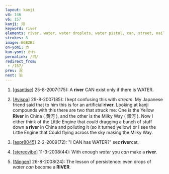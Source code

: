 ```yaml
---
layout: kanji
v4: 146
v6: 157
kanji: 河
keyword: river
elements: river, water, water droplets, water pistol, can, street, nail, spike, mouth
strokes: 8
image: E6B2B3
on-yomi: カ
kun-yomi: かわ
permalink: /河/
redirect_from:
 - /157/
prev: 況
next: 泊
---
```


1) [<a href="http://kanji.koohii.com/profile/gsantise">gsantise</a>] 25-8-2007(175): A<strong> river</strong> CAN exist only if there is WATER.

2) [<a href="http://kanji.koohii.com/profile/Avispa">Avispa</a>] 29-8-2007(85): I kept confusing this with <em>stream</em>. My Japanese friend said that to him this is for an artificial<strong> river</strong>. Looking at kanji compounds with this there are two that struck me: One is the Yellow<strong> River</strong> in China ( 黄河 ), and the other is the Milky Way ( 銀河 ). Now I either think of the Little Engine that <em>could</em> dragging a bunch of stuff down a<strong> river</strong> in China and polluting it (so it turned yellow) or I see the Little Engine that Could flying across the sky making the Milky Way.

3) [<a href="http://kanji.koohii.com/profile/aspr8045">aspr8045</a>] 2-2-2009(72): &quot;I CAN has WATER?&quot; sez<strong> river</strong>cat.

4) [<a href="http://kanji.koohii.com/profile/stereovibe">stereovibe</a>] 11-3-2008(44): With enough <em>water</em> you <em>can</em> make a<strong> river</strong>.

5) [<a href="http://kanji.koohii.com/profile/Ningen">Ningen</a>] 26-8-2008(24): The lesson of persistence: even drops of <em>water can</em> become a<strong> RIVER</strong>.

